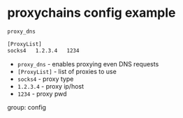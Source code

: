 # proxychains config example

```txt
proxy_dns

[ProxyList]
socks4   1.2.3.4   1234

```

- `proxy_dns` - enables proxying even DNS requests
- `[ProxyList]` - list of proxies to use
- `socks4` - proxy type
- `1.2.3.4` - proxy ip/host
- `1234` - proxy pwd

group: config


